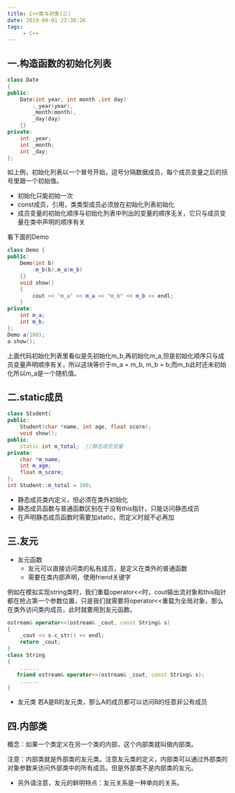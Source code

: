 ```yaml
---
title: C++类与对象(三)
date: 2019-09-01 22:38:26
tags:
     - C++
---
```


## 一.构造函数的初始化列表

```cpp
class Date
{
public:
	Date(int year, int month ,int day)
		:_year(year),
		_month(month),
		_day(day)
	{}
private:
	int _year;
	int _month;
	int _day;
};
```
<!--more-->
如上例，初始化列表以一个冒号开始，逗号分隔数据成员，每个成员变量之后的括号里跟一个初始值。

- 初始化只能初始一次
- const成员，引用，类类型成员必须放在初始化列表初始化
- 成员变量的初始化顺序与初始化列表中列出的变量的顺序无关，它只与成员变量在类中声明的顺序有关

看下面的Demo

```cpp
class Demo {
public:
	Demo(int b)
		:m_b(b),m_a(m_b)
	{}
	void show()
	{
		cout << "m_a" << m_a << "m_b" << m_b << endl;
	}
private:
	int m_a;
	int m_b;
};
Demo a(100);
a.show();
```
上面代码初始化列表里看似是先初始化m_b,再初始化m_a,但是初始化顺序只与成员变量声明顺序有关，所以这块等价于m_a = m_b, m_b = b;而m_b此时还未初始化所以m_a是一个随机值。

## 二.static成员

```cpp
class Student{
public:
    Student(char *name, int age, float score);
    void show();
public:
    static int m_total;  //静态成员变量
private:
    char *m_name;
    int m_age;
    float m_score;
};
int Student::m_total = 100;
```
- 静态成员类内定义，但必须在类外初始化
- 静态成员函数与普通函数区别在于没有this指针，只能访问静态成员
- 在声明静态成员函数时需要加static，而定义时就不必再加


## 三.友元
- 友元函数
   - 友元可以直接访问类的私有成员，是定义在类外的普通函数
   - 需要在类内部声明，使用friend关键字

例如在模拟实现string类时，我们重载operator<<时，cout输出流对象和this指针都在抢占第一个参数位置，只是我们就需要将operator<<重载为全局对象，那么在类外访问类内成员，此时就要用到友元函数。

```cpp
ostream& operator<<(ostream& _cout, const String& s)
{
	_cout << s.c_str() << endl;
	return _cout;
}
class String
{
    ......
   friend ostream& operator<<(ostream& _cout, const String& s);
    ......
}

```
- 友元类
  若A是B的友元类，那么A的成员都可以访问B的任意非公有成员
  

## 四.内部类
概念：如果一个类定义在另一个类的内部，这个内部类就叫做内部类。

注意：内部类就是外部类的友元类。注意友元类的定义，内部类可以通过外部类的对象参数来访问外部类中的所有成员。但是外部类不是内部类的友元。
-   另外请注意，友元的鲜明特点：友元关系是一种单向的关系。

